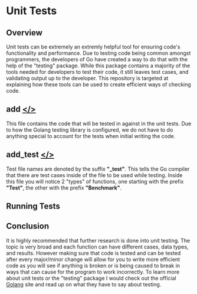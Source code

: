 # Unit Tests

## Overview

Unit tests can be extremely an extremly helpful tool for ensuring code's functionality and performance. Due to testing code being common amongst programmers, the developers of Go have created a way to do that with the help of the "testing" package. While this package contains a majority of the tools needed for developers to test their code, it still leaves test cases, and validating output up to the developer. This repository is targeted at explaining how these tools can be used to create efficient ways of checking code.

## add [</>](https://github.com/Syssos/Learning_Go/blob/main/0x10_Unit_Tests/00_add.go)

This file contains the code that will be tested in against in the unit tests. Due to how the Golang testing library is configured, we do not have to do anything special to account for the tests when initial writing the code.

## add_test [</>](https://github.com/Syssos/Learning_Go/blob/main/0x10_Unit_Tests/01_add_test.go)

Test file names are denoted by the suffix <b>"_test"</b>. This tells the Go compiler that there are test cases inside of the file to be used while testing. Inside this file you will notice 2 "types" of functions, one starting with the prefix <b>"Test"</b>, the other with the prefix <b>"Benchmark"</b>.

<!-- When creating a test file we want to name it ending in "\_test". The reason for that is because when working within a module or package's folder, we can run ``` go test . ``` and all of the files ending with the test suffix will run. If no errors are found then we should see an output of ``` ok      github.com/Syssos/unit_t        0.001s ```.

Let's now take a look at some things that are happening in this example.

To start off we need to import the "errors" package, as this will contain some useful tools for use.

Next we start declaring a function with a name that starts with "Test", this is to signify that the function is used as part of a "Unit Test", and to make it exportable. We then declare an argument of type ``` *testing.T ``` to be taken by the function.

When running go test, go will call this function and pass it an argument of a testing struct. This is what gives us the ability to flag an Error or Failure, via t.Error, t.Fail.

We see we can do that in this example when a desired result is not returned from the function call.

To test for the desired result we essentially created a slice of structs, with the name cases. In each struct instance was the x value, y value and the desired result. We used those values to test for correct output.

If you come across certain things that you would like to log, but not flag as an error, you can do so via ``` t.Log() ```. This will log the event but not trigger an error or failed tests.

You may also want to add more details like values to the error message. This can be done similar to how you print values with printf, however in the case of an error you would use ``` t.Errorf() ``` -->

## Running Tests

## Conclusion

It is highly recommended that further research is done into unit testing. The topic is very broad and each function can have different cases, data types, and results. However making sure that code is tested and can be tested after every major/minor change will allow for you to write more efficient code as you will see if anything is broken or is being caused to break in ways that can cause for the program to work incorrectly. To learn more about unit tests or the "testing" package I would check out the official [Golang](https://golang.org/pkg/testing/) site and read up on what they have to say about testing.

